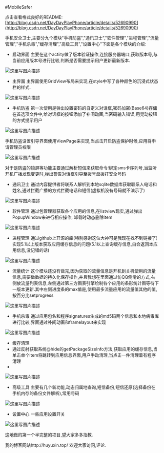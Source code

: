 #MobileSafer

点击查看格式良好的README:[http://blog.csdn.net/DayDayPlayPhone/article/details/52690990](http://blog.csdn.net/DayDayPlayPhone/article/details/52690990)


手机安全卫士,主要分九个模块"手机防盗","通讯卫士","软件管理","进程管理","流量管理","手机杀毒","缓存清理","高级工具","设置中心"下面是各个模块的介绍:

 - 启动界面
 主要在这个actiity做了版本验证操作,连接服务器端口,获取版本号,与当前应用版本号进行比较,判断是否需要提示用户更新最新版本.

![这里写图片描述](http://img.blog.csdn.net/20160928001132974)

 - 主界面
 主界面使用GridView布局来实现,在style中写了各种颜色的沉浸式状态栏的样式.

 ![这里写图片描述](http://img.blog.csdn.net/20160928001346725)
 
 - 手机防盗
第一次使用是弹出设置密码的自定义对话框,密码加密(Base64)存储在首选项文件中,给对话框的按钮添加了补间动画,当密码输入错误,用晃动按钮的方式提示用户

![这里写图片描述](http://img.blog.csdn.net/20160928001616257)
 
 
手机防盗设置引导界面使用ViewPage来实现,当点击开启防盗保护时候,应用将申请管理员权限

![这里写图片描述](http://img.blog.csdn.net/20160928002515577)
 
对于是防盗的锁屏等功能主要通过解析短信来获取命令!绑定sms卡序列号,当监听开机广播发现变更时,弹出警告对话框引导至拨号盘拨打安全号码
 - 通讯卫士
 通过内容提供者将联系人解析到本地sqlite数据库获取联系人电话和姓名,通过拦截广播的方式拦截电话和短信(虚拟机没有号码就不演示了)

 ![这里写图片描述](http://img.blog.csdn.net/20160928003014513)
 
 - 软件管理
 通过包管理器获取各个应用的信息,在listview现实,通过弹出PopupWindow来进行相应操作,
卸载时动态删除item

 ![这里写图片描述](http://img.blog.csdn.net/20160928003636827)
 
 - 进程管理
 通过github上开源的库(特别感谢这位大神可是我现在找不到链接了)实现5.1以上版本获取应用缓存信息的问题(5.1以上查询缓存信息,自会返回本应用信息,没记错的话)

 ![这里写图片描述](http://img.blog.csdn.net/20160928004012878)
 
 - 流量统计
 这个模块还没有做完,因为获取的流量信息是开机到关机使用的流量信息,需要做数据的持久化保存操作,并且我想在里面通过仿QQ侧滑的方式,右侧放流量列表信息,左侧通过第三方图表引擎绘制各个应用的条形统计图等待下一版本更新.其中左侧进度条的max值是,使用最多流量应用的流量值其他的值,按百分比setprogress

 ![这里写图片描述](http://img.blog.csdn.net/20160928004422400)
 - 手机杀毒
 通过应用包名和程序signatures生成的md5码两个信息和本地病毒库进行比较,界面通过补间动画和framelayout来实现

 ![这里写图片描述](http://img.blog.csdn.net/20160928005224770)
 
 - 缓存清理
 - 通过反射获取系统@hide的getPackageSizeInfo方法,获取应用的缓存信息,当单击单个item将跳转到应用信息界面,用户手动清理,当点击一件清理着有程序清理
 - 
![这里写图片描述](http://img.blog.csdn.net/20160928005704401)

 - 高级工具
 主要有几个新功能,动态归属地查询,短信备份,短信还原(选择备份在手机内存的备份文件解析),常用号码

 ![这里写图片描述](http://img.blog.csdn.net/20160928010132203)
 
 - 设置中心
 一些应用设置开关

 ![这里写图片描述](http://img.blog.csdn.net/20160928010241220)

 这地做的第一个半完整的项目,望大家多多指教.

我的博客网站http://huyuxin.top/ 欢迎大家访问,评论.
